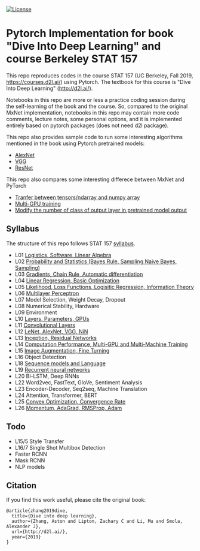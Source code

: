[![License](https://img.shields.io/badge/License-Apache%202.0-blue.svg)](https://opensource.org/licenses/Apache-2.0)

# Pytorch Implementation for book "Dive Into Deep Learning" and course Berkeley STAT 157
This repo reproduces codes in the course STAT 157 (UC Berkeley, Fall 2019, https://courses.d2l.ai/) using Pytorch. The textbook for this course is "Dive Into Deep Learning" (http://d2l.ai/).

Notebooks in this repo are more or less a practice coding session during the self-learning of the book and the course. So, compared to the original MxNet implementation, notebooks in this repo may contain more code comments, lecture notes, some personal options, and it is implemented entirely based on pytorch packages (does not need d2l package). 

This repo also provides sample code to run some interesting algorithms mentioned in the book using Pytorch pretrained models:
* [AlexNet](https://github.com/JiahongChen/d2l-pytorch-implementation/blob/master/L12%20Basic%20Convolutional%20Networks/L12_4_AlexNet.ipynb)
* [VGG](https://github.com/JiahongChen/d2l-pytorch-implementation/blob/master/L12%20Basic%20Convolutional%20Networks/L12_6_VGG.ipynb)
* [ResNet](https://github.com/JiahongChen/d2l-pytorch-implementation/blob/master/L13%20Residual%20Networks%20and%20Advanced%20Architectures/L13_6_ResNet_MNIST_Pytorch.ipynb)

This repo also compares some interesting differece between MxNet and PyTorch
* [Tranfer between tensors/ndarray and numpy array](https://github.com/JiahongChen/d2l-pytorch-implementation/blob/master/L01%20Introduction%20to%20Deep%20Learning/L2_1_torch_tensors_tutorial.ipynb)
* [Multi-GPU training](https://github.com/JiahongChen/d2l-pytorch-implementation/tree/master/L14%20Computation%20Performance%2C%20Multi-GPU%20and%20Multi-Machine%20Training)
* [Modify the number of class of output layer in pretrained model output](https://github.com/JiahongChen/d2l-pytorch-implementation/blob/master/L15%20Image%20Augmentation%2C%20Fine%20Turning%2C%20Neural%20Style/L15_3_Fine_Tuning.ipynb)

## Syllabus
The structure of this repo follows STAT 157 [syllabus](https://courses.d2l.ai/berkeley-stat-157/syllabus.html).
* L01 [Logistics, Software, Linear Algebra](https://github.com/JiahongChen/d2l-pytorch-implementation/tree/master/L01%20Introduction%20to%20Deep%20Learning)
* L02 [Probability and Statistics (Bayes Rule, Sampling Naive Bayes, Sampling)](https://github.com/JiahongChen/d2l-pytorch-implementation/tree/master/L02%20Probability%20and%20Statistics)
* L03 [Gradients, Chain Rule, Automatic differentiation](https://github.com/JiahongChen/d2l-pytorch-implementation/tree/master/L03%20Gradients%2C%20Chain%20Rule%2C%20Automatic%20Differentiation)
* L04 [Linear Regression, Basic Optimization](https://github.com/JiahongChen/d2l-pytorch-implementation/tree/master/L04%20Linear%20Regression%2C%20Basic%20Optimization)
* L05 [Likelihood, Loss Functions, Logisitic Regression, Information Theory](https://github.com/JiahongChen/d2l-pytorch-implementation/tree/master/L05%20Likelihood%2C%20Loss%20Functions%2C%20Logisitic%20Regression%2C%20Information%20Theory)
* L06 [Multilayer Perceptron](https://github.com/JiahongChen/d2l-pytorch-implementation/tree/master/L06%20Multilayer%20Perceptron)
* L07 Model Selection, Weight Decay, Dropout
* L08 Numerical Stability, Hardware
* L09 Environment
* L10 [Layers, Parameters, GPUs](https://github.com/JiahongChen/d2l-pytorch-implementation/tree/master/L10%20Layers%2C%20Parameters%2C%20GPUs)
* L11 [Convolutional Layers](https://github.com/JiahongChen/d2l-pytorch-implementation/tree/master/L11%20Convolutional%20Networks)
* L12 [LeNet, AlexNet, VGG, NiN](https://github.com/JiahongChen/d2l-pytorch-implementation/tree/master/L12%20Basic%20Convolutional%20Networks)
* L13 [Inception, Residual Networks](https://github.com/JiahongChen/d2l-pytorch-implementation/tree/master/L13%20Residual%20Networks%20and%20Advanced%20Architectures)
* L14 [Computation Performance, Multi-GPU and Multi-Machine Training](https://github.com/JiahongChen/d2l-pytorch-implementation/tree/master/L14%20Computation%20Performance%2C%20Multi-GPU%20and%20Multi-Machine%20Training)
* L15 [Image Augmentation, Fine Turning](https://github.com/JiahongChen/d2l-pytorch-implementation/tree/master/L15%20Image%20Augmentation%2C%20Fine%20Turning%2C%20Neural%20Style)
* L16 Object Detection
* L18 [Sequence models and Language](https://github.com/JiahongChen/d2l-pytorch-implementation/tree/master/L18%20Sequence%20Models%20and%20Language)
* L19 [Recurrent neural networks](https://github.com/JiahongChen/d2l-pytorch-implementation/tree/master/L19%20Recurrent%20Neural%20Networks)
* L20 Bi-LSTM, Deep RNNs
* L22 Word2vec, FastText, GloVe, Sentiment Analysis
* L23 Encoder-Decoder, Seq2seq, Machine Translation
* L24 Attention, Transformer, BERT
* L25 [Convex Optimization, Convergence Rate](https://github.com/JiahongChen/d2l-pytorch-implementation/tree/master/L25%20Convex%20Optimization%2C%20Convergence%20Rate)
* L26 [Momentum, AdaGrad, RMSProp, Adam](https://github.com/JiahongChen/d2l-pytorch-implementation/tree/master/L26%20Momentum%2C%20AdaGrad%2C%20RMSProp%2C%20Adam)

## Todo
* L15/5 Style Transfer
* L16/7 Single Shot Multibox Detection
* Faster RCNN
* Mask RCNN
* NLP models


## Citation
If you find this work useful, please cite the original book:
```
@article{zhang2019dive,
  title={Dive into deep learning},
  author={Zhang, Aston and Lipton, Zachary C and Li, Mu and Smola, Alexander J},
  url={http://d2l.ai/},
  year={2019}
}
```
